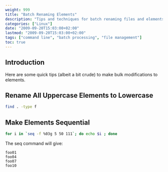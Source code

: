 ```yaml
---
weight: 999
title: "Batch Renaming Elements"
description: "Tips and techniques for batch renaming files and elements in a system"
categories: ["Linux"]
date: "2009-09-20T15:03:00+02:00"
lastmod: "2009-09-20T15:03:00+02:00"
tags: ["command line", "batch processing", "file management"]
toc: true
---
```


## Introduction

Here are some quick tips (albeit a bit crude) to make bulk modifications to elements.

## Rename All Uppercase Elements to Lowercase

```bash
find . -type f
```

## Make Elements Sequential

```bash
for i in `seq -f %03g 5 50 111`; do echo $i ; done
```

The seq command will give:

```
foo01
foo04
foo07
foo10
```
